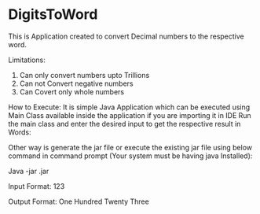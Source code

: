 # DigitsToWord

This is Application created to convert Decimal numbers to the respective word.

Limitations:
1. Can only convert numbers upto Trillions
2. Can not Convert negative numbers
3. Can Covert only whole numbers

How to Execute:
It is simple Java Application which can be executed using Main Class available inside the application if you are importing it in IDE
Run the main class and enter the desired input to get the respective result in Words:

Other way is generate the jar file or execute the existing jar file using below command in command prompt (Your system must be having java Installed):

Java -jar <FileName>.jar

Input Format:
123

Output Format:
One Hundred Twenty Three
